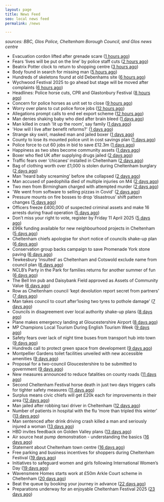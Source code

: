 ```yaml
---
layout: page
title: News Feed
seo: local news feed
permalink: /news

---
```


_sources: BBC, Glos Police, Cheltenham Borough Council, and Glos news centre_

<!-- news_marker starts -->
- Evacuation cordon lifted after grenade scare ([1 hours ago](https://gloucesternewscentre.co.uk/evacuation-cordon-lifted-after-grenade-scare/))
- Fears ‘lives will be put on the line’ by police staff cuts ([2 hours ago](https://gloucesternewscentre.co.uk/fears-lives-will-be-put-on-the-line-by-police-staff-cuts/))
- Beatrix Potter clock to return to shopping centre ([3 hours ago](https://www.bbc.com/news/articles/clyne4wd2veo))
- Body found in search for missing man ([5 hours ago](https://www.bbc.com/news/articles/cvg1259xwk4o))
- Hundreds of skeletons found at old Debenhams site ([6 hours ago](https://www.bbc.com/news/articles/c20lv6dlxwqo))
- Wychwood Festival 2025 to go ahead but stage will be moved after complaints ([6 hours ago](https://gloucesternewscentre.co.uk/wychwood-festival-2025-to-go-ahead-but-stage-will-be-moved-after-complaints/))
- Headlines: Police horse cuts, CPR and Glastonbury Festival ([8 hours ago](https://www.bbc.com/news/articles/c80y8e220l2o))
- Concern for police horses as unit set to close ([9 hours ago](https://www.bbc.com/news/articles/cr52ye7v208o))
- Worry over plans to cut police force jobs ([12 hours ago](https://www.bbc.com/news/articles/cgkmv28je72o))
- Allegations prompt calls to end eel export scheme ([12 hours ago](https://www.bbc.com/news/articles/cg5d4l40gy2o))
- Man denies shaking baby who died after brain bleed ([1 days ago](https://www.bbc.com/news/articles/c2lj4rxqq7lo))
- Man killed in crash 'lit up the room', say family ([1 days ago](https://www.bbc.com/news/articles/ce98ly113jdo))
- 'How will I live after benefit reforms?' ([1 days ago](https://www.bbc.com/news/articles/cn7vnmpg6d1o))
- Strange sky swirl, masked man and jailed boxer ([1 days ago](https://www.bbc.com/news/articles/c1w0vg20lrjo))
- County to lose its mounted police unit in cost savings plan ([1 days ago](https://gloucesternewscentre.co.uk/county-to-lose-its-mounted-police-unit-in-cost-savings-plan/))
- Police force to cut 60 jobs in bid to save £12.3m ([1 days ago](https://www.bbc.com/news/articles/c3vw4q9v39yo))
- Happiness as two sites become community assets ([1 days ago](https://www.bbc.com/news/articles/c3e4k19l8ndo))
- Boxer who fled UK after supplying drugs jailed ([2 days ago](https://www.bbc.com/news/articles/c981z4p3kzgo))
- Traffic fears over ‘chicanes’ installed in Cheltenham ([2 days ago](https://gloucesternewscentre.co.uk/traffic-fears-over-chicanes-installed-in-cheltenham/))
- Bag of clothing worth over £1,000 is stolen during Cheltenham burglary ([2 days ago](https://gloucesternewscentre.co.uk/bag-of-clothing-worth-over-1000-is-stolen-during-cheltenham-burglary/))
- Man 'heard baby screaming' before she collapsed ([2 days ago](https://www.bbc.com/news/articles/clynmyed783o))
- Man accused of paedophilia died of multiple injuries on M4 ([2 days ago](https://www.bbc.com/news/articles/crmj9mj080wo))
- Two men from Birmingham charged with attempted murder ([2 days ago](https://gloucesternewscentre.co.uk/two-men-from-birmingham-charged-with-attempted-murder/))
- 'We went from software to selling pizzas in Covid' ([2 days ago](https://www.bbc.com/news/articles/c04zkepn45eo))
- Pressure mounts on fire bosses to drop ‘disastrous’ shift pattern changes ([5 days ago](https://gloucesternewscentre.co.uk/pressure-mounts-on-fire-bosses-to-drop-disastrous-shift-pattern-changes/))
- Officers freeze £400,000 of suspected criminal assets and make 16 arrests during fraud operation ([5 days ago](https://gloucesternewscentre.co.uk/officers-freeze-400000-of-suspected-criminal-assets-and-make-16-arrests-during-fraud-operation/))
- Don’t miss your right to vote, register by Friday 11 April 2025 ([5 days ago](https://www.cheltenham.gov.uk/news/article/2999/dont_miss_your_right_to_vote_register_by_friday_11_april_2025))
- £96k funding available for new neighbourhood projects in Cheltenham ([5 days ago](https://www.cheltenham.gov.uk/news/article/2998/96k_funding_available_for_new_neighbourhood_projects_in_cheltenham))
- Cheltenham chiefs apologise for short notice of councils shake-up plan ([6 days ago](https://gloucesternewscentre.co.uk/cheltenham-chiefs-apologise-for-short-notice-of-councils-shake-up-plan/))
- Conservation group backs campaign to save Promenade York stone paving ([6 days ago](https://gloucesternewscentre.co.uk/conservation-group-backs-campaign-to-save-promenade-york-stone-paving/))
- Tewkesbury ‘insulted’ as Cheltenham and Cotswold exclude name from council plan ([6 days ago](https://gloucesternewscentre.co.uk/tewkesbury-insulted-as-cheltenham-and-cotswold-exclude-name-from-council-plan/))
- NCLB’s Party in the Park for families returns for another summer of fun ([6 days ago](https://www.cheltenham.gov.uk/news/article/2997/nclbs_party_in_the_park_for_families_returns_for_another_summer_of_fun))
- The Bell Inn pub and Daisybank Field approved as Assets of Community Value ([6 days ago](https://www.cheltenham.gov.uk/news/article/2996/the_bell_inn_pub_and_daisybank_field_approved_as_assets_of_community_value))
- Row as Cheltenham council ‘kept devolution report secret from partners’ ([7 days ago](https://gloucesternewscentre.co.uk/row-as-cheltenham-council-kept-devolution-report-secret-from-partners/))
- Man takes council to court after’losing two tyres to pothole damage’ ([7 days ago](https://gloucesternewscentre.co.uk/man-takes-council-to-court-afterlosing-two-tyres-to-pothole-damage/))
- Councils in disagreement over local authority shake-up plans ([8 days ago](https://gloucesternewscentre.co.uk/councils-in-disagreement-over-local-authority-shake-up-plans/))
- Plane makes emergency landing at Gloucestershire Airport ([8 days ago](https://gloucesternewscentre.co.uk/plane-makes-emergency-landing-at-gloucestershire-airport/))
- MP Champions Local Tourism During English Tourism Week ([9 days ago](https://gloucesternewscentre.co.uk/mp-champions-local-tourism-during-english-tourism-week/))
- Safety fears over lack of night time buses from transport hub into town ([9 days ago](https://gloucesternewscentre.co.uk/safety-fears-over-lack-of-night-time-buses-from-transport-hub-into-town/))
- Hundreds call to protect green space from development ([9 days ago](https://gloucesternewscentre.co.uk/hundreds-call-to-protect-green-space-from-development/))
- Montpellier Gardens toilet facilities unveiled with new accessible amenities ([9 days ago](https://www.cheltenham.gov.uk/news/article/2995/montpellier_gardens_toilet_facilities_unveiled_with_new_accessible_amenities))
- Proposal for a two-council Gloucestershire to be submitted to government ([9 days ago](https://www.cheltenham.gov.uk/news/article/2994/proposal_for_a_two-council_gloucestershire_to_be_submitted_to_government))
- New measures announced to reduce fatalities on county roads ([11 days ago](https://gloucesternewscentre.co.uk/new-measures-announced-to-reduce-fatalities-on-county-roads/))
- Second Cheltenham Festival horse death in just two days triggers calls for tighter safety measures ([11 days ago](https://gloucesternewscentre.co.uk/second-cheltenham-festival-horse-death-in-just-two-days-triggers-calls-for-tighter-safety-measures/))
- Surplus means civic chiefs will get £20k each for improvements in their area ([12 days ago](https://gloucesternewscentre.co.uk/surplus-means-civic-chiefs-will-get-20k-each-for-improvements-in-their-area/))
- Man jailed after robbing taxi driver in Cheltenham ([12 days ago](https://gloucesternewscentre.co.uk/man-jailed-after-robbing-taxi-driver-in-cheltenham/))
- Number of patients in hospital with the flu ‘more than tripled this winter’ ([13 days ago](https://gloucesternewscentre.co.uk/number-of-patients-in-hospital-with-the-flu-more-than-tripled-this-winter/))
- Man sentenced after drink driving crash killed a man and seriously injured a woman ([13 days ago](https://gloucesternewscentre.co.uk/man-sentenced-after-drink-driving-crash-killed-a-man-and-seriously-injured-a-woman/))
- HBD invites feedback on Golden Valley plans ([13 days ago](https://www.cheltenham.gov.uk/news/article/2993/hbd_invites_feedback_on_golden_valley_plans))
- Air source heat pump demonstration - understanding the basics ([16 days ago](https://www.cheltenham.gov.uk/news/article/2992/air_source_heat_pump_demonstration_-_understanding_the_basics))
- Statement about Cheltenham town centre ([16 days ago](https://www.cheltenham.gov.uk/news/article/2991/statement_about_cheltenham_town_centre))
- Free parking and business incentives for shoppers during Cheltenham Festival ([19 days ago](https://www.cheltenham.gov.uk/news/article/2990/free_parking_and_business_incentives_for_shoppers_during_cheltenham_festival))
- Initiatives to safeguard women and girls following International Women’s Day ([19 days ago](https://www.cheltenham.gov.uk/news/article/2989/initiatives_to_safeguard_women_and_girls_following_international_womens_day))
- Wavensmere Homes starts work at £50m Arkle Court scheme in Cheltenham ([20 days ago](https://www.cheltenham.gov.uk/news/article/2988/wavensmere_homes_starts_work_at_50m_arkle_court_scheme_in_cheltenham))
- Beat the queue by booking your journey in advance ([22 days ago](https://www.cheltenham.gov.uk/news/article/2987/beat_the_queue_by_booking_your_journey_in_advance))
- Preparations underway for an enjoyable Cheltenham Festival 2025 ([23 days ago](https://www.cheltenham.gov.uk/news/article/2986/preparations_underway_for_an_enjoyable_cheltenham_festival_2025))

<!-- news_marker ends -->
